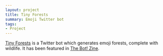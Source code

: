 ```yaml
---
layout: project
title: Tiny Forests
summary: Emoji Twitter bot
tags:
- Project
---
```


<a href="http://twitter.com/tiny_forests">Tiny Forests</a> is a Twitter bot which generates emoji forests, complete with wildlife. It has been featured in <a href="https://botzine.org/">The Bot! Zine</a>.